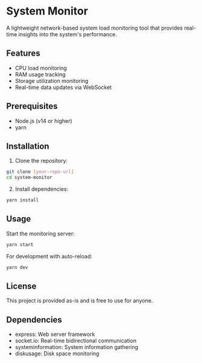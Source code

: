 # System Monitor

A lightweight network-based system load monitoring tool that provides real-time insights into the system's performance.

## Features

- CPU load monitoring
- RAM usage tracking
- Storage utilization monitoring
- Real-time data updates via WebSocket

## Prerequisites

- Node.js (v14 or higher)
- yarn

## Installation

1. Clone the repository:
```bash
git clone [your-repo-url]
cd system-monitor
```

2. Install dependencies:
```bash
yarn install
```

## Usage

Start the monitoring server:
```bash
yarn start
```

For development with auto-reload:
```bash
yarn dev
```

## License

This project is provided as-is and is free to use for anyone.

## Dependencies

- express: Web server framework
- socket.io: Real-time bidirectional communication
- systeminformation: System information gathering
- diskusage: Disk space monitoring 